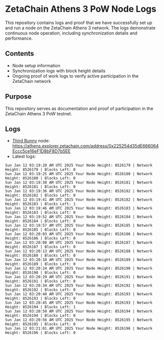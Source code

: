 # ZetaChain Athens 3 PoW Node Logs
This repository contains logs and proof that we have successfully set up and run a node on the ZetaChain Athens 3 network. The logs demonstrate continuous node operation, including synchronization details and performance.

## Contents
- Node setup information
- Synchronization logs with block height details
- Ongoing proof of work logs to verify active participation in the ZetaChain network

## Purpose
This repository serves as documentation and proof of participation in the ZetaChain Athens 3 PoW testnet.

## Logs

- [Third Bunny](https://thirdbunny.xyz/) node: https://athens.explorer.zetachain.com/address/0x225254d35dE666064Eccc5ce16eF1D8bF8D7b5EE
- Latest logs:
```
Sun Jan 12 03:19:20 AM UTC 2025 Your Node Height: 8526179 | Network Height: 8526179 | Blocks Left: 0
Sun Jan 12 03:19:25 AM UTC 2025 Your Node Height: 8526180 | Network Height: 8526180 | Blocks Left: 0
Sun Jan 12 03:19:30 AM UTC 2025 Your Node Height: 8526181 | Network Height: 8526181 | Blocks Left: 0
Sun Jan 12 03:19:36 AM UTC 2025 Your Node Height: 8526182 | Network Height: 8526182 | Blocks Left: 0
Sun Jan 12 03:19:41 AM UTC 2025 Your Node Height: 8526182 | Network Height: 8526183 | Blocks Left: 1
Sun Jan 12 03:19:46 AM UTC 2025 Your Node Height: 8526183 | Network Height: 8526183 | Blocks Left: 0
Sun Jan 12 03:19:52 AM UTC 2025 Your Node Height: 8526184 | Network Height: 8526184 | Blocks Left: 0
Sun Jan 12 03:19:57 AM UTC 2025 Your Node Height: 8526185 | Network Height: 8526185 | Blocks Left: 0
Sun Jan 12 03:20:03 AM UTC 2025 Your Node Height: 8526186 | Network Height: 8526186 | Blocks Left: 0
Sun Jan 12 03:20:08 AM UTC 2025 Your Node Height: 8526187 | Network Height: 8526187 | Blocks Left: 0
Sun Jan 12 03:20:13 AM UTC 2025 Your Node Height: 8526188 | Network Height: 8526188 | Blocks Left: 0
Sun Jan 12 03:20:18 AM UTC 2025 Your Node Height: 8526189 | Network Height: 8526189 | Blocks Left: 0
Sun Jan 12 03:20:24 AM UTC 2025 Your Node Height: 8526190 | Network Height: 8526190 | Blocks Left: 0
Sun Jan 12 03:20:29 AM UTC 2025 Your Node Height: 8526191 | Network Height: 8526191 | Blocks Left: 0
Sun Jan 12 03:20:34 AM UTC 2025 Your Node Height: 8526192 | Network Height: 8526192 | Blocks Left: 0
Sun Jan 12 03:20:40 AM UTC 2025 Your Node Height: 8526193 | Network Height: 8526193 | Blocks Left: 0
Sun Jan 12 03:20:45 AM UTC 2025 Your Node Height: 8526193 | Network Height: 8526194 | Blocks Left: 1
Sun Jan 12 03:20:50 AM UTC 2025 Your Node Height: 8526194 | Network Height: 8526194 | Blocks Left: 0
Sun Jan 12 03:20:56 AM UTC 2025 Your Node Height: 8526195 | Network Height: 8526195 | Blocks Left: 0
Sun Jan 12 03:21:01 AM UTC 2025 Your Node Height: 8526196 | Network Height: 8526196 | Blocks Left: 0
```
